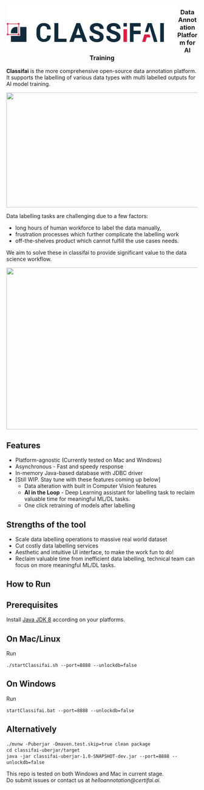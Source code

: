 <p align="center">
<img src="metadata/logo/Classifai_Logo_Horizontal_Dark.jpg" width="450" height="110" style="float:left"/>
</p>                                                                                   


<h3 align="center">
Data Annotation Platform for AI Training
</h3>

**Classifai** is the more comprehensive open-source data annotation platform.  
It supports the labelling of various data types with multi labelled outputs for AI model training. 

<p align="center">
  <img align="middle" src="metadata/classifai_workflow_0_0.gif" width="740" height="302"/>
</p>

Data labelling tasks are challenging due to a few factors:
- long hours of human workforce to label the data manually, 
- frustration processes which further complicate the labelling work
- off-the-shelves product which cannot fulfill the use cases needs.

We aim to solve these in classifai to provide significant value to the data science workflow.

<p align="center">
  <img align="middle" src="metadata/Classifai.gif" width="800" height="425"/>
</p>



## Features
- Platform-agnostic (Currently tested on Mac and Windows)
- Asynchronous - Fast and speedy response
- In-memory Java-based database with JDBC driver
- [Still WIP. Stay tune with these features coming up below]   
  - Data alteration with built in Computer Vision features
  - **AI in the Loop** - Deep Learning assistant for labelling task to reclaim valuable time for meaningful ML/DL tasks.  
  - One click retraining of models after labelling  

## Strengths of the tool
- Scale data labelling operations to massive real world dataset
- Cut costly data labelling services
- Aesthetic and intuitive UI interface, to make the work fun to do!
- Reclaim valuable time from inefficient data labelling, technical team can focus on more meaningful ML/DL tasks.

## How to Run  

## Prerequisites  
Install [Java JDK 8](https://www.oracle.com/java/technologies/javase/javase-jdk8-downloads.html) according on your platforms. 


## On Mac/Linux
Run  
```
./startClassifai.sh --port=8888 --unlockdb=false  
```

## On Windows
Run  
```
startClassifai.bat --port=8888 --unlockdb=false  
```

## Alternatively
```
./mvnw -Puberjar -Dmaven.test.skip=true clean package  
cd classifai-uberjar/target  
java -jar classifai-uberjar-1.0-SNAPSHOT-dev.jar --port=8888 --unlockdb=false  
```

This repo is tested on both Windows and Mac in current stage.  
Do submit issues or contact us at _helloannotation@certifai.ai_.  

